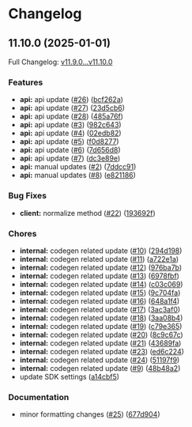 # Changelog

## 11.10.0 (2025-01-01)

Full Changelog: [v11.9.0...v11.10.0](https://github.com/conductor-is/conductor-node/compare/v11.9.0...v11.10.0)

### Features

* **api:** api update ([#26](https://github.com/conductor-is/conductor-node/issues/26)) ([bcf262a](https://github.com/conductor-is/conductor-node/commit/bcf262a24d199cc6362437e875e924ae68ceaca7))
* **api:** api update ([#27](https://github.com/conductor-is/conductor-node/issues/27)) ([23d5cb6](https://github.com/conductor-is/conductor-node/commit/23d5cb6b765539f0addab57377621035bb8cb549))
* **api:** api update ([#28](https://github.com/conductor-is/conductor-node/issues/28)) ([485a76f](https://github.com/conductor-is/conductor-node/commit/485a76fcdf9caae911257ff37aaa4ed90fc87706))
* **api:** api update ([#3](https://github.com/conductor-is/conductor-node/issues/3)) ([982c643](https://github.com/conductor-is/conductor-node/commit/982c643b4f4572602ae2e53426e738ebfb5cfd7d))
* **api:** api update ([#4](https://github.com/conductor-is/conductor-node/issues/4)) ([02edb82](https://github.com/conductor-is/conductor-node/commit/02edb8243d4e4d9b09cbceea568af35419546c18))
* **api:** api update ([#5](https://github.com/conductor-is/conductor-node/issues/5)) ([f0d8277](https://github.com/conductor-is/conductor-node/commit/f0d8277e1685c4bede81d805776e840cf57da24a))
* **api:** api update ([#6](https://github.com/conductor-is/conductor-node/issues/6)) ([7d656d8](https://github.com/conductor-is/conductor-node/commit/7d656d869858cf9b906c701ed361c17171a35f98))
* **api:** api update ([#7](https://github.com/conductor-is/conductor-node/issues/7)) ([dc3e89e](https://github.com/conductor-is/conductor-node/commit/dc3e89e0ea1b80b394673f7e07a699d2730eb38c))
* **api:** manual updates ([#2](https://github.com/conductor-is/conductor-node/issues/2)) ([7ddcc91](https://github.com/conductor-is/conductor-node/commit/7ddcc91e52ed367b575d8d4a38eaeb7ad0727ea5))
* **api:** manual updates ([#8](https://github.com/conductor-is/conductor-node/issues/8)) ([e821186](https://github.com/conductor-is/conductor-node/commit/e821186b56d4027bceb723d1a2a709d049864c18))


### Bug Fixes

* **client:** normalize method ([#22](https://github.com/conductor-is/conductor-node/issues/22)) ([193692f](https://github.com/conductor-is/conductor-node/commit/193692f3d17eeffdeed9eba651b22b2fa6f97af5))


### Chores

* **internal:** codegen related update ([#10](https://github.com/conductor-is/conductor-node/issues/10)) ([294d198](https://github.com/conductor-is/conductor-node/commit/294d198b2026c1da27084f932d8d5533eb125388))
* **internal:** codegen related update ([#11](https://github.com/conductor-is/conductor-node/issues/11)) ([a722e1a](https://github.com/conductor-is/conductor-node/commit/a722e1a95b25bea1b57b7d4af36245301b7cd849))
* **internal:** codegen related update ([#12](https://github.com/conductor-is/conductor-node/issues/12)) ([976ba7b](https://github.com/conductor-is/conductor-node/commit/976ba7b433d7fe1a38fd24d769d1f3b62b120683))
* **internal:** codegen related update ([#13](https://github.com/conductor-is/conductor-node/issues/13)) ([6978fbf](https://github.com/conductor-is/conductor-node/commit/6978fbfb3caad6787003cbed4696ffab028f843a))
* **internal:** codegen related update ([#14](https://github.com/conductor-is/conductor-node/issues/14)) ([c03c069](https://github.com/conductor-is/conductor-node/commit/c03c069185faf362b1f4de5f777fe3cf70de81b8))
* **internal:** codegen related update ([#15](https://github.com/conductor-is/conductor-node/issues/15)) ([9c704fa](https://github.com/conductor-is/conductor-node/commit/9c704fa7851776f29c3117215f3bffa2804c6ce9))
* **internal:** codegen related update ([#16](https://github.com/conductor-is/conductor-node/issues/16)) ([648a1f4](https://github.com/conductor-is/conductor-node/commit/648a1f49c25e39647367308f9d29326cf9e365b3))
* **internal:** codegen related update ([#17](https://github.com/conductor-is/conductor-node/issues/17)) ([3ac3af0](https://github.com/conductor-is/conductor-node/commit/3ac3af07ce13eec2f189612b97bba44b92ab34b2))
* **internal:** codegen related update ([#18](https://github.com/conductor-is/conductor-node/issues/18)) ([3aa08b4](https://github.com/conductor-is/conductor-node/commit/3aa08b46804da96059ceac7abcbeed9366c1dce1))
* **internal:** codegen related update ([#19](https://github.com/conductor-is/conductor-node/issues/19)) ([c79e365](https://github.com/conductor-is/conductor-node/commit/c79e365d76e4dec994071f99cc67c1d878a3e92c))
* **internal:** codegen related update ([#20](https://github.com/conductor-is/conductor-node/issues/20)) ([8c9c67c](https://github.com/conductor-is/conductor-node/commit/8c9c67cc9614bc76e21405248067209e0c43b290))
* **internal:** codegen related update ([#21](https://github.com/conductor-is/conductor-node/issues/21)) ([43689fa](https://github.com/conductor-is/conductor-node/commit/43689faacc6eb8b54210f2013b29c67e7f57d3ff))
* **internal:** codegen related update ([#23](https://github.com/conductor-is/conductor-node/issues/23)) ([ed6c224](https://github.com/conductor-is/conductor-node/commit/ed6c224589881565e72863265b928d109694ed5d))
* **internal:** codegen related update ([#24](https://github.com/conductor-is/conductor-node/issues/24)) ([51197f9](https://github.com/conductor-is/conductor-node/commit/51197f906a652fa4d8e630bf7ec8101234b54a25))
* **internal:** codegen related update ([#9](https://github.com/conductor-is/conductor-node/issues/9)) ([48b48a2](https://github.com/conductor-is/conductor-node/commit/48b48a2823e23a6cdc3bcf4a815c5d41e1d7f61a))
* update SDK settings ([a14cbf5](https://github.com/conductor-is/conductor-node/commit/a14cbf56f021e73deb983b357114cc624701e9e5))


### Documentation

* minor formatting changes ([#25](https://github.com/conductor-is/conductor-node/issues/25)) ([677d904](https://github.com/conductor-is/conductor-node/commit/677d904fb71c5141a410a29a659acebb086710c0))
